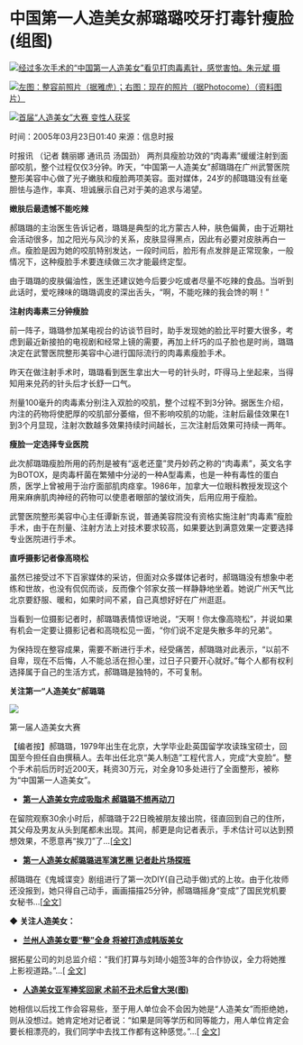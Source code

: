 # 中国第一人造美女郝璐璐咬牙打毒针瘦脸(组图)

![](https://photo.sohu.com/20050323/Img224810662.jpg)[经过多次手术的“中国第一人造美女”看见打肉毒素针，感觉害怕。朱元斌 摄](https://photo.sohu.com/20050323/Img224810662.jpg)

![](https://photo.sohu.com/20050322/Img224794726.jpg)[左图：整容前照片（据雅虎）；右图：现在的照片（据Photocome）（资料图片）](https://photo.sohu.com/20050322/Img224794726.jpg)

![](https://photo.sohu.com/20050322/Img224794749.jpg)[首届“人造美女”大赛 变性人获奖](https://photo.sohu.com/20050322/Img224794749.jpg)

时间：2005年03月23日01:40 来源：信息时报

时报讯 （记者 魏丽娜 通讯员 汤国劲） 两剂具瘦脸功效的“肉毒素”缓缓注射到面部咬肌，整个过程仅仅3分钟。昨天，“中国第一人造美女”郝璐璐在广州武警医院整形美容中心做了光子嫩肤和瘦脸两项美容。面对媒体，24岁的郝璐璐没有丝毫胆怯与造作，率真、坦诚展示自己对于美的追求与渴望。

**嫩肤后最遗憾不能吃辣**

郝璐璐的主治医生告诉记者，璐璐是典型的北方蒙古人种，肤色偏黄，由于近期社会活动很多，加之阳光与风沙的关系，皮肤显得黑点，因此有必要对皮肤再白一点。瘦脸是因为她的咬肌特别发达，一段时间后，脸形有点发胖是正常现象，一般情况下，这种瘦脸手术要连续做三次才能最终定型。

由于璐璐的皮肤偏油性，医生还建议她今后要少吃或者尽量不吃辣的食品。当听到此话时，爱吃辣味的璐璐调皮的深出舌头，“啊，不能吃辣的我会馋的啊！”

**注射肉毒素三分钟瘦脸**

前一阵子，璐璐参加某电视台的访谈节目时，助手发现她的脸比平时要大很多，考虑到最近新接拍的电视剧和经常上镜的需要，再加上纤巧的瓜子脸也是时尚，璐璐决定在武警医院整形美容中心进行国际流行的肉毒素瘦脸手术。

昨天在做注射手术时，璐璐看到医生拿出大一号的针头时，吓得马上坐起来，当得知用来兑药的针头后才长舒一口气。

剂量100毫升的肉毒素分别注入双脸的咬肌，整个过程不到3分钟。据医生介绍，内注的药物将使肥厚的咬肌部分萎缩，但不影响咬肌的功能，注射后最佳效果在1到3个月显现，注射次数越多效果持续时间越长，三次注射后效果可持续一两年。

**瘦脸一定选择专业医院**

此次郝璐璐瘦脸所用的药剂是被有“返老还童”灵丹妙药之称的“肉毒素”，英文名字为BOTOX，是肉毒杆菌在繁殖中分泌的一种A型毒素，也是一种有毒性的蛋白质，医学上曾被用于治疗面部肌肉痉挛。1986年，加拿大一位眼科教授发现这个用来麻痹肌肉神经的药物可以使患者眼部的皱纹消失，后用应用于瘦脸。

武警医院整形美容中心主任谭新东说，普通美容院没有资格实施注射“肉毒素”瘦脸手术，由于在剂量、注射方法上对技术要求较高，如果要达到满意效果一定要选择专业医院进行手术。

**直呼摄影记者像高晓松**

虽然已接受过不下百家媒体的采访，但面对众多媒体记者时，郝璐璐没有想象中老练和世故，也没有侃侃而谈，反而像个邻家女孩一样静静地坐着。她说广州天气比北京要舒服、暖和，如果时间不紧，自己真想好好在广州逛逛。

当看到一位摄影记者时，郝璐璐表情惊讶地说，“天啊！你太像高晓松”，并说如果有机会一定要让摄影记者和高晓松见一面，“你们说不定是失散多年的兄弟”。

为保持现在整容成果，需要不断进行手术，经受痛苦，郝璐璐对此表示，“以前不自卑，现在不后悔，人不能总活在担心里，过日子只要开心就好。”每个人都有权利选择属于自己的生活方式，郝璐璐是独特的，不可复制。

**关注第一“人造美女”郝璐璐**

![](https://photo.sohu.com/20050322/Img224793798.jpg)

第一届人造美女大赛

【编者按】郝璐璐，1979年出生在北京，大学毕业赴英国留学攻读珠宝硕士，回国至今担任自由撰稿人。去年出任北京“美人制造”工程代言人，完成“大变脸”。整个手术前后历时近200天，耗资30万元，对全身10多处进行了全面整形，被称为“中国第一人造美女”。

- [**第一人造美女完成吸脂术 郝璐璐不想再动刀**](https://news.sohu.com/2003/11/24/71/news215987106.shtml)

在留院观察30余小时后，郝璐璐于22日晚被朋友接出院，径直回到自己的住所，其父母及男友从头到尾都未出现。其间，郝更是向记者表示，手术估计可以达到预想效果，不愿意再“挨刀”了…[[全文](https://news.sohu.com/2003/11/24/71/news215987106.shtml)]

- [**第一人造美女郝璐璐进军演艺圈 记者赴片场探班**](https://news.sohu.com/2004/07/08/23/news220902342.shtml)

郝璐璐在《鬼城谍变》剧组进行了第一次DIY(自己动手做)式的上妆。由于化妆师还没报到，她只得自己动手，画画描描25分钟，郝璐璐摇身“变成”了国民党机要女秘书…[[全文](https://news.sohu.com/2004/07/08/23/news220902342.shtml)]

◆ **关注人造美女：**

- [**兰州人造美女要“整”全身 将被打造成韩版美女**](https://news.sohu.com/20041223/n223617578.shtml)

据拓星公司的刘总监介绍：“我们打算与刘琦小姐签3年的合作协议，全力将她推上影视道路。”…\[ [全文](https://news.sohu.com/20041223/n223617578.shtml)]

- [**人造美女亚军捧奖回家 术前不丑术后曾大哭(图)**](https://news.sohu.com/20041221/n223569935.shtml)

她相信以后找工作会容易些，至于用人单位会不会因为她是“人造美女”而拒绝她，则从没想过。她肯定地对记者说：“如果是同等学历和同等能力，用人单位肯定会要长相漂亮的，我们同学中去找工作都有这种感觉。”…\[ [全文](https://news.sohu.com/20041221/n223569935.shtml)]